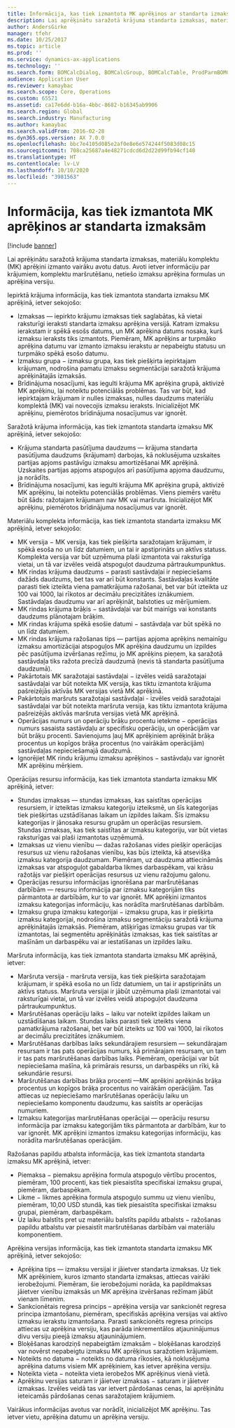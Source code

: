 ```yaml
---
title: Informācija, kas tiek izmantota MK aprēķinos ar standarta izmaksām
description: Lai aprēķinātu saražotā krājuma standarta izmaksas, materiālu komplektu (MK) aprēķini izmanto vairāku avotu datus. Avoti ietver informāciju par krājumiem, komplektu maršrutēšanu, netiešo izmaksu aprēķina formulas un aprēķina versiju.
author: AndersGirke
manager: tfehr
ms.date: 10/25/2017
ms.topic: article
ms.prod: ''
ms.service: dynamics-ax-applications
ms.technology: ''
ms.search.form: BOMCalcDialog, BOMCalcGroup, BOMCalcTable, ProdParmBOMCalc
audience: Application User
ms.reviewer: kamaybac
ms.search.scope: Core, Operations
ms.custom: 65571
ms.assetid: ca17e6dd-b16a-4bbc-8682-b16345ab9906
ms.search.region: Global
ms.search.industry: Manufacturing
ms.author: kamaybac
ms.search.validFrom: 2016-02-28
ms.dyn365.ops.version: AX 7.0.0
ms.openlocfilehash: bbc7e4105d085e2af0e8e6e574244f5083d08c15
ms.sourcegitcommit: 708ca25687a4e48271cdcd6d2d22d99fb94cf140
ms.translationtype: HT
ms.contentlocale: lv-LV
ms.lasthandoff: 10/10/2020
ms.locfileid: "3981563"
---
```

# <a name="information-used-in-bom-calculations-with-standard-costs"></a>Informācija, kas tiek izmantota MK aprēķinos ar standarta izmaksām

[!include [banner](../includes/banner.md)]

Lai aprēķinātu saražotā krājuma standarta izmaksas, materiālu komplektu (MK) aprēķini izmanto vairāku avotu datus. Avoti ietver informāciju par krājumiem, komplektu maršrutēšanu, netiešo izmaksu aprēķina formulas un aprēķina versiju.

Iepirktā krājuma informācija, kas tiek izmantota standarta izmaksu MK aprēķinā, ietver sekojošo:
-   Izmaksas — iepirkto krājumu izmaksas tiek saglabātas, kā vietai raksturīgi ieraksti standarta izmaksu aprēķina versijā. Katram izmaksu ierakstam ir spēkā esošs datums, un MK aprēķina datums nosaka, kurš izmaksu ieraksts tiks izmantots. Piemēram, MK aprēķins ar turpmāko aprēķina datumu var izmanto izmaksu ierakstu ar nepabeigtu statusu un turpmāko spēkā esošo datumu.
-   Izmaksu grupa − izmaksu grupa, kas tiek piešķirta iepirktajam krājumam, nodrošina pamatu izmaksu segmentācijai saražotā krājuma aprēķinātajās izmaksās.
-   Brīdinājuma nosacījumi, kas iegulti krājuma MK aprēķina grupā, aktivizē MK aprēķinu, lai noteiktu potenciālās problēmas. Tas var būt, kad iepirktajam krājumam ir nulles izmaksas, nulles daudzums materiālu komplektā (MK) vai novecojis izmaksu ieraksts. Inicializējot MK aprēķinu, piemērotos brīdinājuma nosacījumus var ignorēt.

Saražotā krājuma informācija, kas tiek izmantota standarta izmaksu MK aprēķinā, ietver sekojošo:
-   Krājuma standarta pasūtījuma daudzums — krājuma standarta pasūtījuma daudzums (krājumam) darbojas, kā noklusējuma uzskaites partijas apjoms pastāvīgu izmaksu amortizēšanai MK aprēķinā. Uzskaites partijas apjoms atspoguļos arī pasūtījuma apjoma daudzumu, ja norādīts.
-   Brīdinājuma nosacījumi, kas iegulti krājuma MK aprēķina grupā, aktivizē MK aprēķinu, lai noteiktu potenciālās problēmas. Viens piemērs varētu būt šāds: ražotajam krājumam nav MK vai maršruta. Inicializējot MK aprēķinu, piemērotos brīdinājuma nosacījumus var ignorēt.

Materiālu komplekta informācija, kas tiek izmantota standarta izmaksu MK aprēķinā, ietver sekojošo:
-   MK versija − MK versija, kas tiek piešķirta saražotajam krājumam, ir spēkā esoša no un līdz datumiem, un tai ir apstiprināts un aktīvs statuss. Komplekta versija var būt uzņēmuma plaši izmantota vai raksturīga vietai, un tā var izvēles veidā atspoguļot daudzuma pārtraukumpunktus.
-   MK rindas krājuma daudzums − parasti sastāvdaļai ir nepieciešams dažāds daudzums, bet tas var arī būt konstants. Sastāvdaļas kvalitāte parasti tiek izteikta viena pamatkrājuma ražošanai, bet var būt izteikta uz 100 vai 1000, lai rīkotos ar decimālu precizitātes iznākumiem. Sastāvdaļas daudzumu var arī aprēķināt, balstoties uz mērījumiem.
-   MK rindas krājuma brāķis − sastāvdaļai var būt mainīgs vai konstants daudzums plānotajam brāķim.
-   MK rindas krājuma spēkā esošie datumi − sastāvdaļa var būt spēkā no un līdz datumiem.
-   MK rindas krājuma ražošanas tips — partijas apjoma aprēķins nemainīgu izmaksu amortizācijai atspoguļos MK aprēķina daudzumu un izpildes pēc pasūtījuma izvēršanas režīmu, jo MK aprēķins pieņem, ka saražotā sastāvdaļa tiks ražota precīzā daudzumā (nevis tā standarta pasūtījuma daudzumā).
-   Pakārtotais MK saražotajai sastāvdaļai − izvēles veidā saražotajai sastāvdaļai var būt noteikta MK versija, kas tiktu izmantota krājuma pašreizējās aktīvās MK versijas vietā MK aprēķinā.
-   Pakārtotais maršruts saražotajai sastāvdaļai - izvēles veidā saražotajai sastāvdaļai var būt noteikta maršruta versija, kas tiktu izmantota krājuma pašreizējās aktīvās maršruta versijas vietā MK aprēķinā.
-   Operācijas numurs un operāciju brāķu procentu ietekme − operācijas numurs sasaista sastāvdaļu ar specifisku operāciju, un operācijām var būt brāķu procenti. Savienojums ļauj MK aprēķiniem aprēķināt brāķa procentus un kopīgos brāķa procentus (no vairākām operācijām) sastāvdaļas nepieciešamajā daudzumā.
-   Ignorējiet MK rindu krājumu izmaksu aprēķinos − sastāvdaļu var ignorēt MK aprēķinu mērķiem.

Operācijas resursu informācija, kas tiek izmantota standarta izmaksu MK aprēķinā, ietver:
-   Stundas izmaksas — stundas izmaksas, kas saistītas operācijas resursiem, ir izteiktas izmaksu kategoriju izteiksmē, un šīs kategorijas tiek piešķirtas uzstādīšanas laikam un izpildes laikam. Šīs izmaksu kategorijas ir jānosaka resursu grupām un operācijas resursiem. Stundas izmaksas, kas tiek saistītas ar izmaksu kategoriju, var būt vietas raksturīgas vai plaši izmantotas uzņēmumā.
-   Izmaksas uz vienu vienību — dažas ražošanas vides piešķir operācijas resursus uz vienu ražošanas vienību, kas būs izteikta, kā atsevišķa izmaksu kategorija daudzumam. Piemēram, uz daudzuma attiecināmās izmaksas var atspoguļot gabaldarba likmes darbaspēkam, vai krāsu ražotājs var piešķirt operācijas resursus uz vienu ražojumu galonu.
-   Operācijas resursu informācijas ignorēšana par maršrutēšanas darbībām — resursu informācija par izmaksu kategorijām tiks pārmantota ar darbībām, kur to var ignorēt. MK aprēķini izmantos izmaksu kategorijas informāciju, kas norādīta maršrutēšanas darbībām.
-   Izmaksu grupa izmaksu kategorijai − izmaksu grupa, kas ir piešķirta izmaksu kategorijai, nodrošina izmaksu segmentāciju saražotā krājuma aprēķinātajās izmaksās. Piemēram, atšķirīgas izmaksu grupas var tik izmantotas, lai segmentētu aprēķinātās izmaksas, kas tiek saistītas ar mašīnām un darbaspēku vai ar iestatīšanas un izpildes laiku.

Maršruta informācija, kas tiek izmantota standarta izmaksu MK aprēķinā, ietver:
-   Maršruta versija - maršruta versija, kas tiek piešķirta saražotajam krājumam, ir spēkā esoša no un līdz datumiem, un tai ir apstiprināts un aktīvs statuss. Maršruta versijai ir jābūt uzņēmuma plaši izmantotai vai raksturīgai vietai, un tā var izvēles veidā atspoguļot daudzuma pārtraukumpunktus.
-   Maršrutēšanas operāciju laiks − laiku var noteikt izpildes laikam un uzstādīšanas laikam. Stundas laiks parasti tiek izteikts viena pamatkrājuma ražošanai, bet var būt izteikts uz 100 vai 1000, lai rīkotos ar decimālu precizitātes iznākumiem.
-   Maršrutēšanas darbības laiks sekundārajiem resursiem — sekundārajam resursam ir tas pats operācijas numurs, kā primārajam resursam, un tam ir tas pats maršrutēšanas darbības laiks. Piemēram, operācijai var būt nepieciešama mašīna, kā primārais resurss, un darbaspēks un rīki, kā sekundārie resursi.
-   Maršrutēšanas darbības brāķa procenti —MK aprēķini aprēķinās brāķa procentus un kopīgos brāķa procentus no vairākām operācijām. Tas attiecas uz nepieciešamo maršrutēšanas operāciju laiku un nepieciešamo komponentu daudzumu, kas saistīts ar operācijas numuriem.
-   Izmaksu kategorijas maršrutēšanas operācijai — operāciju resursu informācija par izmaksu kategorijām tiks pārmantota ar darbībām, kur to var ignorēt. MK aprēķini izmantos izmaksu kategorijas informāciju, kas norādīta maršrutēšanas operācijām.

Ražošanas papildu atbalsta informācija, kas tiek izmantota standarta izmaksu MK aprēķinā, ietver:
-   Piemaksa − piemaksu aprēķina formula atspoguļo vērtību procentos, piemēram, 100 procenti, kas tiek piesaistīta specifiskai izmaksu grupai, piemēram, darbaspēkam.
-   Likme − likmes aprēķina formula atspoguļo summu uz vienu vienību, piemēram, 10,00 USD stundā, kas tiek piesaistīta specifiskai izmaksu grupai, piemēram, darbaspēkam.
-   Uz laiku balstīts pret uz materiālu balstīts papildu atbalsts − ražošanas papildu atbalstu var piesaistīt maršrutēšanas darbībām vai materiālu komponentiem.

Aprēķina versijas informācija, kas tiek izmantota standarta izmaksu MK aprēķinā, ietver sekojošo:
-   Aprēķina tips — izmaksu versijai ir jāietver standarta izmaksas. Uz tiek MK aprēķiniem, kuros izmanto standarta izmaksas, attiecas vairāki ierobežojumi. Piemēram, šie ierobežojumi norāda, ka papildmaksas jāietver vienību izmaksās un MK aprēķina izvēršanas režīmam jābūt vienam līmenim.
-   Sankcionētais regresa princips – aprēķina versija var sankcionēt regresa principa izmantošanu, piemēram, specifiskās aprēķina versijas vai aktīvo izmaksu ierakstu izmantošana. Parasti sankcionēts regresa princips attiecas uz aprēķina versiju, kas parāda inkrementālos atjauninājumus divu versiju pieejā izmaksu atjauninājumiem.
-   Bloķēšanas karodziņš nepabeigtām izmaksām − bloķēšanas karodziņš var novērst nepabeigtu izmaksu MK aprēķinus saražotiem krājumiem.
-   Noteikts no datuma − noteikts no datuma rīkosies, kā noklusējuma aprēķina datums visiem MK aprēķiniem, kas ietver aprēķina versiju.
-   Noteikta vieta − noteikta vieta ierobežos MK aprēķinus vienā vietā.
-   Aprēķinu versijas saturam ir jāietver izmaksas − saturam ir jāietver izmaksas. Izvēles veidā tas var ietvert pārdošanas cenas, lai aprēķinātu ieteicamās pārdošanas cenas saražotajiem krājumiem.

Vairākus informācijas avotus var norādīt, inicializējot MK aprēķinu. Tas ietver vietu, aprēķina datumu un aprēķina versiju.





